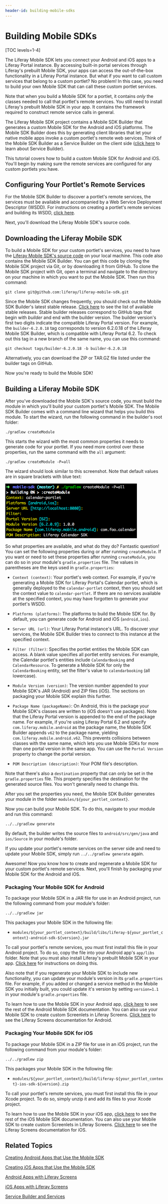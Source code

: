 ```yaml
---
header-id: building-mobile-sdks
---
```


# Building Mobile SDKs

[TOC levels=1-4]

The Liferay Mobile SDK lets you connect your Android and iOS apps to a Liferay 
Portal instance. By accessing built-in portal services through Liferay's 
prebuilt Mobile SDK, your apps can access the out-of-the-box functionality in a 
Liferay Portal instance. But what if you want to call custom services that 
belong to a custom portlet? No problem! In this case, you need to build your own 
Mobile SDK that can call these custom portlet services. 

Note that when you build a Mobile SDK for a portlet, it contains *only* the 
classes needed to call that portlet's remote services. You still need to install 
Liferay's prebuilt Mobile SDK in your app. It contains the framework required to 
construct remote service calls in general. 

The Liferay Mobile SDK project contains a Mobile SDK Builder that generates a 
custom Mobile SDK for the Android and iOS platforms. The Mobile SDK Builder 
does this by generating client libraries that let your native mobile apps invoke 
a custom portlet's remote web services. Think of the Mobile SDK Builder as a 
Service Builder on the client side 
([click here](/docs/6-2/tutorials/-/knowledge_base/t/service-builder) 
to learn about Service Builder). 

This tutorial covers how to build a custom Mobile SDK for Android and iOS. 
You'll begin by making sure the remote services are configured for any custom 
portlets you have. 

## Configuring Your Portlet's Remote Services

For the Mobile SDK Builder to discover a portlet's remote services, the services 
must be available and accompanied by a Web Service Deployment Descriptor (WSDD). 
For instructions on creating a portlet's remote services and building its WSDD, 
[click here](/docs/6-2/tutorials/-/knowledge_base/t/creating-remote-services-with-service-builder). 

Next, you'll download the Liferay Mobile SDK's source code. 

## Downloading the Liferay Mobile SDK

To build a Mobile SDK for your custom portlet's services, you need to have the 
[Liferay Mobile SDK's source code](https://github.com/liferay/liferay-mobile-sdk) 
on your local machine. This code also contains the Mobile SDK Builder. You can 
get this code by cloning the Mobile SDK project via Git, or by downloading it 
from GitHub. To clone the Mobile SDK project with Git, open a terminal and 
navigate to the directory on your machine in which you want to put the Mobile 
SDK. Then run this command: 

    git clone git@github.com:liferay/liferay-mobile-sdk.git

Since the Mobile SDK changes frequently, you should check out the Mobile SDK 
Builder's latest stable release. 
[Click here](https://github.com/liferay/liferay-mobile-sdk/releases) 
to see the list of available stable releases. Stable builder releases correspond 
to GitHub tags that begin with *builder* and end with the builder version. The 
builder version's first two digits indicate the compatible Liferay Portal 
version. For example, the `builder-6.2.0.18` tag corresponds to version 6.2.0.18 
of the Liferay Mobile SDK Builder, which is compatible with Liferay Portal 6.2. 
To check out this tag in a new branch of the same name, you can use this 
command: 

    git checkout tags/builder-6.2.0.18 -b builder-6.2.0.18

Alternatively, you can download the ZIP or TAR.GZ file listed under the builder 
tags on GitHub. 

Now you're ready to build the Mobile SDK! 

## Building a Liferay Mobile SDK

After you've downloaded the Mobile SDK's source code, you must build the module 
in which you'll build your custom portlet's Mobile SDK. The Mobile SDK Builder 
comes with a command line wizard that helps you build this module. To start the 
wizard, run the following command in the builder's root folder: 

    ./gradlew createModule

This starts the wizard with the most common properties it needs to generate code 
for your portlet. If you need more control over these properties, run the same 
command with the `all` argument:

    ./gradlew createModule -P=all

The wizard should look similar to this screenshot. Note that default values are 
in square brackets with blue text:

![Figure 1: The Mobile SDK Builder's wizard lets you specify property values for building your module.](../../images/mobile-sdk-create-module.png)

So what properties are available, and what do they do? Fantastic question! You 
can set the following properties during or after running `createModule`. If you 
want or need to set these properties after running `createModule`, you can do so 
in your module's `gradle.properties` file. The values in parentheses are the 
keys used in `gradle.properties`: 

- `Context (context)`: Your portlet's web context. For example, if you're 
generating a Mobile SDK for Liferay Portal's Calendar portlet, which is 
generally deployed to the `calendar-portlet` context, then you should set the 
context value to `calendar-portlet`. If there are no services available at the 
specified context, you may have forgotten to generate your portlet's WSDD. 

- `Platforms (platforms)`: The platforms to build the Mobile SDK for. By 
default, you can generate code for Android and iOS (`android,ios`). 

- `Server URL (url)`: Your Liferay Portal instance's URL. To discover your 
services, the Mobile SDK Builder tries to connect to this instance at the 
specified context. 

- `Filter (filter)`: Specifies the portlet entities the Mobile SDK can access. A 
blank value specifies all portlet entity services. For example, the Calendar 
portlet's entities include `CalendarBooking` and `CalendarResource`. To generate 
a Mobile SDK for only the `CalendarBooking` entity, set the filter's value to 
`calendarbooking` (all lowercase). 

- `Module Version (version)`: The version number appended to your Mobile SDK's 
JAR (Android) and ZIP files (iOS). The sections on packaging your Mobile SDK 
explain this further. 

- `Package Name (packageName)`: On Android, this is the package your Mobile 
SDK's classes are written to (iOS doesn't use packages). Note that the Liferay 
Portal version is appended to the end of the package name. For example, if 
you're using Liferay Portal 6.2 and specify `com.liferay.mobile.android` as the 
package name, the Mobile SDK Builder appends `v62` to the package name, yielding 
`com.liferay.mobile.android.v62`. This prevents collisions between classes with 
the same name, which lets you use Mobile SDKs for more than one portal version 
in the same app. You can use the `Portal Version` property to change the portal 
version. 

- `POM Description (description)`: Your POM file's description. 

Note that there's also a `destination` property that can only be set in the
`gradle.properties` file. This property specifies the destination for the 
generated source files. You won't generally need to change this. 

After you set the properties you need, the Mobile SDK Builder generates your 
module in the folder `modules/${your_portlet_context}`. 

Now you can build your Mobile SDK. To do this, navigate to your module and run 
this command: 

    ../../gradlew generate

By default, the builder writes the source files to `android/src/gen/java` and 
`ios/Source` in your module's folder. 

If you update your portlet's remote services on the server side and need to 
update your Mobile SDK, simply run `../../gradlew generate` again. 

Awesome! Now you know how to create and regenerate a Mobile SDK for your custom 
portlet's remote services. Next, you'll finish by packaging your Mobile SDK for 
the Android and iOS. 

### Packaging Your Mobile SDK for Android

To package your Mobile SDK in a JAR file for use in an Android project, run the 
following command from your module's folder: 

    ../../gradlew jar

This packages your Mobile SDK in the following file: 

- `modules/${your_portlet_context}/build/libs/liferay-${your_portlet_context}-android-sdk-${version}.jar`

To call your portlet's remote services, you must first install this file in your 
Android project. To do so, copy the file into your Android app's `app/libs` 
folder. Note that you must also install Liferay's prebuilt Mobile SDK in your 
app. 
[Click here](/docs/6-2/tutorials/-/knowledge_base/t/making-liferay-and-custom-portlet-services-available-in-your-android-app#adding-the-sdk-to-gradle-project) 
for instructions on doing this. 

Also note that if you regenerate your Mobile SDK to include new functionality, 
you can update your module's version in its `gradle.properties` file. For 
example, if you added or changed a service method in the Mobile SDK you 
initially built, you could update it's version by setting `version=1.1` in your 
module's `gradle.properties` file. 

To learn how to use the Mobile SDK in your Android app, 
[click here](/docs/6-2/tutorials/-/knowledge_base/t/creating-android-apps-that-use-liferay) 
to see the rest of the Android Mobile SDK documentation. You can also use your 
Mobile SDK to create custom Screenlets in Liferay Screens. 
[Click here](/docs/6-2/tutorials/-/knowledge_base/t/android-apps-with-liferay-screens) 
to see the Liferay Screens documentation for Android. 

### Packaging Your Mobile SDK for iOS

To package your Mobile SDK in a ZIP file for use in an iOS project, run the 
following command from your module's folder: 

    ../../gradlew zip

This packages your Mobile SDK in the following file: 

- `modules/${your_portlet_context}/build/liferay-${your_portlet_context}-ios-sdk-${version}.zip`

To call your portlet's remote services, you must first install this file in your 
Xcode project. To do so, simply unzip it and add its files to your Xcode 
project. 

To learn how to use the Mobile SDK in your iOS app, 
[click here](/docs/6-2/tutorials/-/knowledge_base/t/creating-ios-apps-that-use-liferay) 
to see the rest of the iOS Mobile SDK documentation. You can also use your 
Mobile SDK to create custom Screenlets in Liferay Screens. 
[Click here](/docs/6-2/tutorials/-/knowledge_base/t/ios-apps-with-liferay-screens) 
to see the Liferay Screens documentation for iOS. 

## Related Topics

[Creating Android Apps that Use the Mobile SDK](/docs/6-2/tutorials/-/knowledge_base/t/creating-android-apps-that-use-liferay)

[Creating iOS Apps that Use the Mobile SDK](/docs/6-2/tutorials/-/knowledge_base/t/creating-ios-apps-that-use-liferay)

[Android Apps with Liferay Screens](/docs/6-2/tutorials/-/knowledge_base/t/android-apps-with-liferay-screens)

[iOS Apps with Liferay Screens](/docs/6-2/tutorials/-/knowledge_base/t/ios-apps-with-liferay-screens)

[Service Builder and Services](/docs/6-2/tutorials/-/knowledge_base/t/service-builder)
